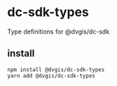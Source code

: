 # dc-sdk-types
Type definitions for @dvgis/dc-sdk 

## install

```shell
npm install @dvgis/dc-sdk-types
yarn add @dvgis/dc-sdk-types
```
